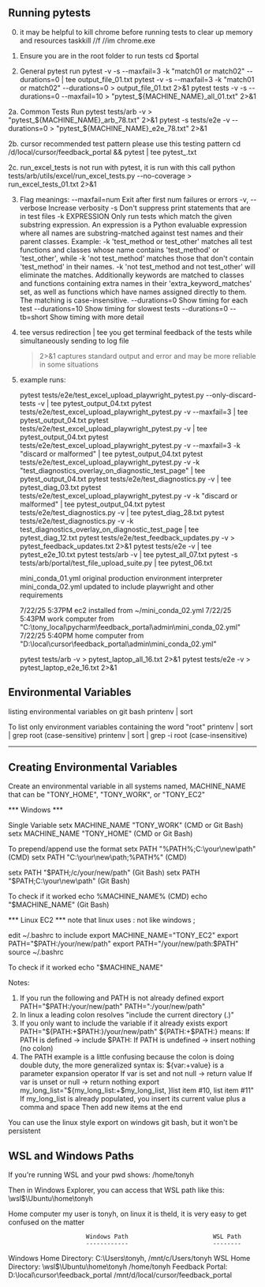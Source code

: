 ## Running pytests

0. it may be helpful to kill chrome before running tests to clear up memory and resources
   taskkill //f //im chrome.exe

1. Ensure you are in the root folder to run tests
   cd $portal

2. General pytest run
   pytest <file or folder> -v -s --maxfail=3 -k "match01 or match02"  --durations=0 | tee output_file_01.txt
   pytest <file or folder> -v -s --maxfail=3 -k "match01 or match02"  --durations=0 > output_file_01.txt 2>&1
   pytest tests -v -s --durations=0  --maxfail=10 > "pytest_${MACHINE_NAME}_all_01.txt" 2>&1

2a. Common Tests Run
pytest tests/arb -v  > "pytest_${MACHINE_NAME}_arb_78.txt" 2>&1
pytest -s tests/e2e -v --durations=0  > "pytest_${MACHINE_NAME}_e2e_78.txt" 2>&1

2b. cursor recommended test pattern
please use this testing pattern
cd /d/local/cursor/feedback_portal && pytest <file or folder> <options>  | tee pytest_<description of test>.txt

2c. run_excel_tests is not run with pytest, it is run with this call
python tests/arb/utils/excel/run_excel_tests.py --no-coverage > run_excel_tests_01.txt 2>&1

3. Flag meanings:
   --maxfail=num Exit after first num failures or errors
   -v, --verbose Increase verbosity
   -s Don't suppress print statements that are in test files
   -k EXPRESSION Only run tests which match the given substring expression. An expression is a Python evaluable
   expression where all names are substring-matched against test names and their parent classes.
   Example: -k 'test_method or test_other' matches all test functions and classes whose name contains
   'test_method' or 'test_other', while -k 'not test_method' matches those that don't contain
   'test_method' in their names. -k 'not test_method and not test_other' will eliminate the matches.
   Additionally keywords are matched to classes and functions containing extra names in their
   'extra_keyword_matches' set, as well as functions which have names assigned directly to them. The
   matching is case-insensitive.
   --durations=0 Show timing for each test
   --durations=10 Show timing for slowest tests
   --durations=0 --tb=short Show timing with more detail
4. tee versus redirection
   | tee <filename>        you get terminal feedback of the tests while simultaneously sending to log file
   > <filename> 2>&1       captures standard output and error and may be more reliable in some situations

5. example runs:

   pytest tests/e2e/test_excel_upload_playwright_pytest.py --only-discard-tests -v | tee pytest_output_04.txt
   pytest tests/e2e/test_excel_upload_playwright_pytest.py -v --maxfail=3 | tee pytest_output_04.txt
   pytest tests/e2e/test_excel_upload_playwright_pytest.py -v | tee pytest_output_04.txt
   pytest tests/e2e/test_excel_upload_playwright_pytest.py -v --maxfail=3 -k "discard or malformed" | tee
   pytest_output_04.txt
   pytest tests/e2e/test_excel_upload_playwright_pytest.py -v -k "test_diagnostics_overlay_on_diagnostic_test_page" |
   tee pytest_output_04.txt
   pytest tests/e2e/test_diagnostics.py -v | tee pytest_diag_03.txt
   pytest tests/e2e/test_excel_upload_playwright_pytest.py -v -k "discard or malformed" | tee pytest_output_04.txt
   pytest tests/e2e/test_diagnostics.py -v | tee pytest_diag_28.txt
   pytest tests/e2e/test_diagnostics.py -v -k test_diagnostics_overlay_on_diagnostic_test_page | tee pytest_diag_12.txt
   pytest tests/e2e/test_feedback_updates.py -v > pytest_feedback_updates.txt 2>&1
   pytest tests/e2e -v | tee pytest_e2e_10.txt
   pytest tests/arb -v | tee pytest_all_07.txt
   pytest -s tests/arb/portal/test_file_upload_suite.py | tee pytest_06.txt

   mini_conda_01.yml original production environment interpreter
   mini_conda_02.yml updated to include playwright and other requirements

   7/22/25 5:37PM ec2 installed from  ~/mini_conda_02.yml
   7/22/25 5:43PM work computer from  "C:\tony_local\pycharm\feedback_portal\admin\mini_conda_02.yml"
   7/22/25 5:40PM home computer from  "D:\local\cursor\feedback_portal\admin\mini_conda_02.yml"

   pytest tests/arb -v  > pytest_laptop_all_16.txt 2>&1
   pytest tests/e2e -v  > pytest_laptop_e2e_16.txt 2>&1

## Environmental Variables

listing environmental variables on git bash
printenv | sort

To list only environment variables containing the word "root"
printenv | sort | grep root         (case-sensitive)
printenv | sort | grep -i root      (case-insensitive)

----------------------------------
Creating Environmental Variables
----------------------------------
Create an environmental variable in all systems named, MACHINE_NAME that can be "TONY_HOME", "TONY_WORK", or "TONY_EC2"

*** Windows ***

Single Variable
setx MACHINE_NAME "TONY_WORK"           (CMD or Git Bash)
setx MACHINE_NAME "TONY_HOME"           (CMD or Git Bash)

To prepend/append use the format
setx PATH "%PATH%;C:\your\new\path"     (CMD)
setx PATH "C:\your\new\path;%PATH%"     (CMD)

setx PATH "$PATH;/c/your/new/path"      (Git Bash)
setx PATH "$PATH;C:\your\new\path"      (Git Bash)

To check if it worked
echo %MACHINE_NAME%     (CMD)
echo "$MACHINE_NAME"    (Git Bash)

*** Linux EC2 ***
note that linux uses : not like windows ;

edit ~/.bashrc to include
export MACHINE_NAME="TONY_EC2"
export PATH="$PATH:/your/new/path"
export PATH="/your/new/path:$PATH"
source ~/.bashrc

To check if it worked
echo "$MACHINE_NAME"

Notes:

1. If you run the following and PATH is not already defined
   export PATH="$PATH:/your/new/path"
   PATH=":/your/new/path"
2. In linux a leading colon resolves  "include the current directory (.)"
3. If you only want to include the variable if it already exists
   export PATH="${PATH:+$PATH:}/your/new/path"
   ${PATH:+$PATH:} means:
   If PATH is defined → include $PATH:
   If PATH is undefined → insert nothing (no colon)
4. The PATH example is a little confusing because the colon is doing double duty, the more generalized syntax is:
   ${var:+value} is a parameter expansion operator
   If var is set and not null → return value
   If var is unset or null → return nothing
   export my_long_list="${my_long_list:+$my_long_list, }list item #10, list item #11"
   If my_long_list is already populated, you insert its current value plus a comma and space
   Then add new items at the end

You can use the linux style export on windows git bash, but it won't be persistent

## WSL and Windows Paths

If you're running WSL and your pwd shows:
/home/tonyh

Then in Windows Explorer, you can access that WSL path like this:
\\wsl$\Ubuntu\home\tonyh

Home computer my user is tonyh, on linux it is theld, it is very easy to get confused on the matter

                          Windows Path                        WSL Path
                          ------------                        --------
Windows Home Directory:   C:\Users\tonyh,                     /mnt/c/Users/tonyh
WSL Home Directory:       \\wsl$\Ubuntu\home\tonyh            /home/tonyh
Feedback Portal:          D:\local\cursor\feedback_portal     /mnt/d/local/cursor/feedback_portal
